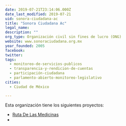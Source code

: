 ```yaml
---
date: 2019-07-21T23:14:06.000Z
date_last_modified: 2019-07-21
uid: sonora-ciudadana-ac
title: "Sonora Ciudadana Ac"
legal_name: 
description: ""
org_type: Organización civil sin fines de lucro (ONG)
website: www.sonoraciudadana.org.mx
year_founded: 2005
facebook: 
twitter: 
tags:
  - monitoreo-de-servicios-publicos
  - transparencia-y-rendicion-de-cuentas
  - participación-ciudadana
  - parlamento-abierto-monitoreo-legislativo
cities: 
  - Ciudad de México

---
```


Esta organización tiene los siguientes proyectos:

- [Ruta De Las Medicinas](/i/ruta-de-las-medicinas.html)
- [](/i/ruta-de-las-medicinas.html)
